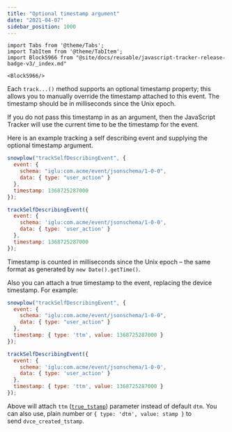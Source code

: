 ```yaml
---
title: "Optional timestamp argument"
date: "2021-04-07"
sidebar_position: 1000
---
```


```mdx-code-block
import Tabs from '@theme/Tabs';
import TabItem from '@theme/TabItem';
import Block5966 from "@site/docs/reusable/javascript-tracker-release-badge-v3/_index.md"

<Block5966/>
```

Each `track...()` method supports an optional timestamp property; this allows you to manually override the timestamp attached to this event. The timestamp should be in milliseconds since the Unix epoch.

If you do not pass this timestamp in as an argument, then the JavaScript Tracker will use the current time to be the timestamp for the event.

Here is an example tracking a self describing event and supplying the optional timestamp argument.

<Tabs groupId="platform" queryString>
  <TabItem value="js" label="JavaScript (tag)" default>

```javascript
snowplow("trackSelfDescribingEvent", {
  event: {
    schema: "iglu:com.acme/event/jsonschema/1-0-0", 
    data: { type: "user_action" }
  }, 
  timestamp: 1368725287000
});
```

  </TabItem>
  <TabItem value="browser" label="Browser (npm)">

```javascript
trackSelfDescribingEvent({
  event: {
    schema: 'iglu:com.acme/event/jsonschema/1-0-0', 
    data: { type: 'user_action' }
  }, 
  timestamp: 1368725287000
});
```

  </TabItem>
</Tabs>

Timestamp is counted in milliseconds since the Unix epoch – the same format as generated by `new Date().getTime()`.

Also you can attach a true timestamp to the event, replacing the device timestamp. For example:

<Tabs groupId="platform" queryString>
  <TabItem value="js" label="JavaScript (tag)" default>

```javascript
snowplow("trackSelfDescribingEvent", {
  event: {
    schema: "iglu:com.acme/event/jsonschema/1-0-0", 
    data: { type: "user_action" }
  },
  timestamp: { type: 'ttm', value: 1368725287000 }
});
```

  </TabItem>
  <TabItem value="browser" label="Browser (npm)">

```javascript
trackSelfDescribingEvent({
  event: {
    schema: 'iglu:com.acme/event/jsonschema/1-0-0', 
    data: { type: 'user_action' }
  },
  timestamp: { type: 'ttm', value: 1368725287000 }
});
```

  </TabItem>
</Tabs>

Above will attach `ttm` ([`true_tstamp`](/docs/understanding-your-pipeline/canonical-event/index.md#date--time-fields)) parameter instead of default `dtm`. You can also use, plain number or `{ type: 'dtm', value: stamp }` to send `dvce_created_tstamp`.
